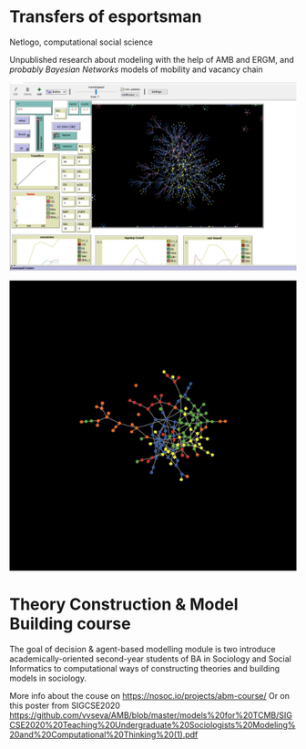 # Transfers of esportsman
Netlogo, computational social science

Unpublished research about modeling with the help of AMB and ERGM, and _probably Bayesian Networks_ models of mobility and vacancy chain

![model face](https://github.com/vvseva/AMB/blob/master/modelFACE.jpg?raw=true)

![possible output](https://github.com/vvseva/AMB/blob/master/netlogoSimulated.jpg?raw=true)

# Theory Construction & Model Building course

The goal of decision & agent-based modelling module is two introduce academically-oriented second-year students of BA in Sociology and Social Informatics to computational ways of constructing theories and building models in sociology.

More info about the couse on https://nosoc.io/projects/abm-course/
Or on this poster from SIGCSE2020 https://github.com/vvseva/AMB/blob/master/models%20for%20TCMB/SIGCSE2020%20Teaching%20Undergraduate%20Sociologists%20Modeling%20and%20Computational%20Thinking%20(1).pdf
